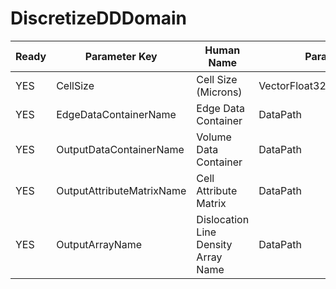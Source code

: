 # DiscretizeDDDomain

| Ready | Parameter Key | Human Name | Parameter Type | Parameter Class |
|-------|---------------|------------|-----------------|----------------|
| YES | CellSize | Cell Size (Microns) | VectorFloat32Parameter::ValueType | VectorFloat32Parameter |
| YES | EdgeDataContainerName | Edge Data Container | DataPath | DataGroupSelectionParameter |
| YES | OutputDataContainerName | Volume Data Container | DataPath | DataGroupCreationParameter |
| YES | OutputAttributeMatrixName | Cell Attribute Matrix | DataPath | ArrayCreationParameter |
| YES | OutputArrayName | Dislocation Line Density Array Name | DataPath | ArrayCreationParameter |

